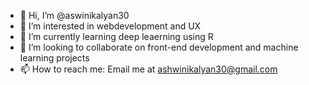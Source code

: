 - 👋 Hi, I’m @aswinikalyan30
- 👀 I’m interested in webdevelopment and UX
- 🌱 I’m currently learning deep leaerning using R
- 💞️ I’m looking to collaborate on front-end development and machine learning projects
- 📫 How to reach me: Email me at ashwinikalyan30@gmail.com

<!---
aswinikalyan30/aswinikalyan30 is a ✨ special ✨ repository because its `README.md` (this file) appears on your GitHub profile.
You can click the Preview link to take a look at your changes.
--->
